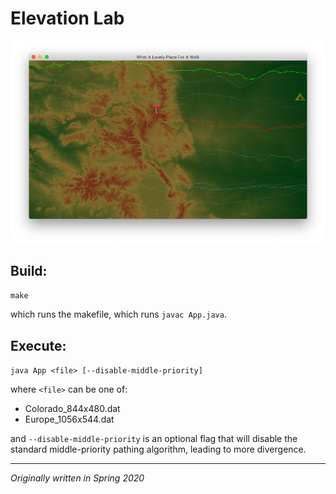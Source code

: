 # Elevation Lab

![](cover.png)

## Build:

`make`

which runs the makefile, which runs `javac App.java`.

## Execute:

`java App <file> [--disable-middle-priority]`

where `<file>` can be one of:

- Colorado_844x480.dat
- Europe_1056x544.dat

and `--disable-middle-priority` is an optional flag that will disable the standard middle-priority pathing algorithm, leading to more divergence.

---

*Originally written in Spring 2020*
